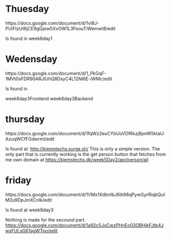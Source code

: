 <h1> Thuesday</h1>
https://docs.google.com/document/d/1vl8J-PUiFIzUt6jCE9gGpiw5XvOW1L3FeouTiWemwt8/edit 

Is found in week6day1

<h1> Wedensday </h1>
https://docs.google.com/document/d/1_PkGqF-1MVt0sFDR90ARJlUhQ8DsyC4L12NI6E-iWMc/edit 

Is found in 

week6day3Frontend
week6day3Backend

<h1> thursday</h1>
https://docs.google.com/document/d/1fqWz2euCYbUoVDf6kzj8pnW5ktalJAzuqWCfFGdwrmI/edit 

Is found at:
http://kjemstechs.surge.sh/ This is only a simple version. The only part that is currently working is the get person button that fetches 
from me own domain at https://kjemstechs.dk/week5Day2/api/person/all

<h1> friday </h1>
https://docs.google.com/document/d/1VMx1XdbnIbJ6ik98qPywGyrRiqbQuIM2u9DpJmXCnlk/edit

Is found at week6day3

Nothing is made for the secound part. https://docs.google.com/document/d/1a92c5JoCwzPHnEo03OBHjkFJtb4JwsFULsG61agWTpo/edit